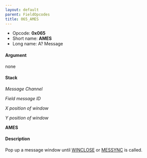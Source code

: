 ```yaml
---
layout: default
parent: FieldOpcodes
title: 065_AMES
---
```


-   Opcode: **0x065**
-   Short name: **AMES**
-   Long name: A? Message

#### Argument

none

#### Stack

  
*Message Channel*

*Field message ID*

*X position of window*

*Y position of window*

**AMES**

#### Description

Pop up a message window until [WINCLOSE](FF8/Field/Script/Opcodes/04C_WINCLOSE "wikilink") or [MESSYNC](048_MESSYNC.md) is called.
